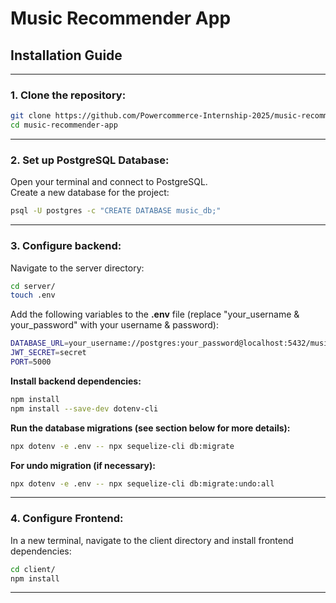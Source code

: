 # **Music Recommender App**

## **Installation Guide**

---

### 1. Clone the repository:

```bash
git clone https://github.com/Powercommerce-Internship-2025/music-recommender-app.git
cd music-recommender-app
```
---

### 2. Set up PostgreSQL Database:
Open your terminal and connect to PostgreSQL.  
Create a new database for the project:  

```bash
psql -U postgres -c "CREATE DATABASE music_db;"  
```
---

### 3. Configure backend:  
  Navigate to the server directory:  
  ```bash  
cd server/
touch .env      
   ```  

Add the following variables to the **.env** file (replace "your_username & your_password" with your username & password):    

```bash
DATABASE_URL=your_username://postgres:your_password@localhost:5432/music_db    
JWT_SECRET=secret    
PORT=5000  
```  
  
  **Install backend dependencies:**  
  ```bash
npm install
npm install --save-dev dotenv-cli  
```

  **Run the database migrations (see section below for more details):**
  ```bash
npx dotenv -e .env -- npx sequelize-cli db:migrate
```

**For undo migration (if necessary):**
```bash
npx dotenv -e .env -- npx sequelize-cli db:migrate:undo:all
```

---

### 4. Configure Frontend:  
In a new terminal, navigate to the client directory and install frontend dependencies:  

```bash
cd client/
npm install
```

---
